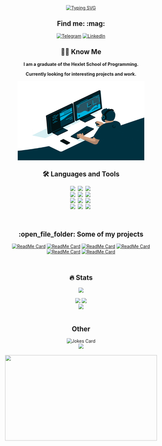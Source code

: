 <p align="center">
   <a href="https://git.io/typing-svg"><img src="https://readme-typing-svg.demolab.com?font=Righteous&size=60&pause=1000&color=bf91f3&center=true&vCenter=true&width=800&height=100&lines=Hello%2C+My+name+is+Artem.;I+am+a+frontend+developer.;Feel+free+to+look+around." alt="Typing SVG" /></a>
</p>

<h2 align="center">Find me: :mag:</h2>

<div align="center">
<a href="https://t.me/JS_NinjaNN" target="_blank"><img alt="Telegram" 
src="https://img.shields.io/badge/-Telegram-black.svg?&style=for-the-badge&logo=Telegram&logoColor=white" /></a>
<a href="https://www.linkedin.com/in/artem-moiseenko-71ab62261/" target="_blank"><img alt="LinkedIn" 
src="https://img.shields.io/badge/linkedin-%2312100E.svg?&style=for-the-badge&logo=linkedin&logoColor=blue" /></a>
</div>

<h2 align="center"> 👨‍💻 Know Me </h2>
<div align="center">
   <p><b>I am a graduate of the Hexlet School of Programming.</b></p>
   <p><b>Currently looking for interesting projects and work.</b></p>
   <img align="center" src="images/coder.gif" width="400" height="250"/>
</div>
<h2 align="center"> 🛠️ Languages and Tools</h2>

<div align="center">
  <img src="https://readme-components.vercel.app/api?component=logo&fill=black&logo=HTML5&svgfill=E34F26">&nbsp;
  <img src="https://readme-components.vercel.app/api?component=logo&fill=black&logo=CSS3&svgfill=1572B6">&nbsp;
  <img src="https://readme-components.vercel.app/api?component=logo&fill=black&logo=JavaScript&svgfill=F7DF1E">&nbsp;
  <br>
  <img src="https://readme-components.vercel.app/api?component=logo&fill=black&logo=react&animation=spin&svgfill=61DAFB">&nbsp;
  <img src="https://readme-components.vercel.app/api?component=logo&fill=black&logo=redux&animation=spin&svgfill=6540a0">&nbsp;
  <img src="https://readme-components.vercel.app/api?component=logo&fill=black&logo=TypeScript&svgfill=017acc">&nbsp;
  <br>
  <img src="https://readme-components.vercel.app/api?component=logo&fill=black&logo=ESLint&svgfill=4c33c1">&nbsp;
  <img src="https://readme-components.vercel.app/api?component=logo&fill=black&logo=webpack&svgfill=75afcc">&nbsp;
  <img src="https://readme-components.vercel.app/api?component=logo&fill=black&logo=JQuery&svgfill=78cff5">&nbsp;
  <br>
  <img src="https://readme-components.vercel.app/api?component=logo&fill=black&logo=git&svgfill=181717">&nbsp;
  <img src="https://readme-components.vercel.app/api?component=logo&fill=black&logo=jest&svgfill=C21325">&nbsp;
  <img src="https://readme-components.vercel.app/api?component=logo&fill=black&logo=Sass&svgfill=cc6699">&nbsp;
</div>
<br><br>

<h2 align="center">:open_file_folder: Some of my projects</h2>
<div align="center">

   [![ReadMe Card](https://github-readme-stats.vercel.app/api/pin/?username=JS-NinjaNN&repo=Hexlet-chat&theme=tokyonight)](https://github.com/JS-NinjaNN/Hexlet-chat)
   [![ReadMe Card](https://github-readme-stats.vercel.app/api/pin/?username=JS-NinjaNN&repo=Hexlet-chat&theme=tokyonight)](https://github.com/JS-NinjaNN/Task-manager)
   [![ReadMe Card](https://github-readme-stats.vercel.app/api/pin/?username=JS-NinjaNN&repo=rss-reader&theme=tokyonight)](https://github.com/JS-NinjaNN/rss-reader)
   [![ReadMe Card](https://github-readme-stats.vercel.app/api/pin/?username=JS-NinjaNN&repo=rss-reader&theme=tokyonight)](https://github.com/JS-NinjaNN/Page-loader)
   [![ReadMe Card](https://github-readme-stats.vercel.app/api/pin/?username=JS-NinjaNN&repo=GenDiff&theme=tokyonight)](https://github.com/JS-NinjaNN/GenDiff)
   [![ReadMe Card](https://github-readme-stats.vercel.app/api/pin/?username=JS-NinjaNN&repo=Brain-Games&theme=tokyonight)](https://github.com/JS-NinjaNN/Brain-Games)
</div>
<br>
<h2 align="center"> 🔥 Stats </h2>
<div align="center">
<img align="center" src="http://github-profile-summary-cards.vercel.app/api/cards/profile-details?username=JS-NinjaNN&theme=tokyonight" />
</div>
<br>
<div align="center">
<img src="http://github-profile-summary-cards.vercel.app/api/cards/repos-per-language?username=JS-NinjaNN&theme=tokyonight" />
<img src="http://github-profile-summary-cards.vercel.app/api/cards/stats?username=JS-NinjaNN&theme=tokyonight" />
<br>
<img src="https://www.codewars.com/users/JS-Samurai/badges/large" />
</div>
<br>
<h2 align="center"> Other </h2>
<div align="center">
<img src="https://readme-jokes.vercel.app/api?theme=tokyonight" alt="Jokes Card" />
</div>
<div align="center">
<img src="https://quotes-github-readme.vercel.app/api?type=vertical&theme=tokyonight" />
</div>
<br>
<div align="center">
   <img src="images/samurai.gif" width="480" height="270" />
</div>
